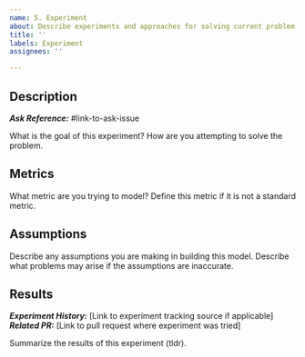 ```yaml
---
name: 5. Experiment
about: Describe experiments and approaches for solving current problem
title: ''
labels: Experiment
assignees: ''

---
```


## Description

***Ask Reference:*** #link-to-ask-issue

What is the goal of this experiment?  How are you attempting to solve the problem.


## Metrics 

What metric are you trying to model? Define this metric if it is not a standard metric.

## Assumptions

Describe any assumptions you are making in building this model. Describe what problems may arise if the assumptions are inaccurate.

## Results

***Experiment History:*** [Link to experiment tracking source if applicable]  
***Related PR:*** [Link to pull request where experiment was tried]

Summarize the results of this experiment (tldr). 

